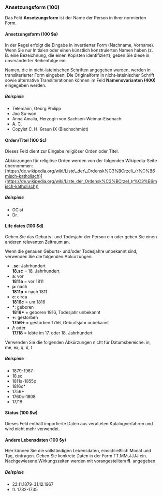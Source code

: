 ### Ansetzungsform (100)

Das Feld **Ansetzungsform** ist der Name der Person in ihrer normierten Form.

#### Ansetzungsform (100 $a)

In der Regel erfolgt die Eingabe in invertierter Form (Nachname, Vorname). Wenn Sie nur Initialen oder einen künstlich konstruierten Namen haben (z. B. eine Bezeichnung, die einen Kopisten identifiziert), geben Sie diese in unveränderter Reihenfolge ein.

Namen, die in nicht-lateinischen Schriften angegeben wurden, werden in transliterierter Form eingeben. Die Originalform in nicht-lateinischer Schrift sowie alternative Transliterationen können im Feld **Namensvarianten (400)** eingegeben werden.

##### Beispiele

- Telemann, Georg Philipp
- Joo Su-won
- Anna Amalia, Herzogin von Sachsen-Weimar-Eisenach
- A. C.
- Copyist C. H. Graun IX (Blechschmidt)

#### Orden/Titel (100 $c)

Dieses Feld dient zur Eingabe religiöser Orden oder Titel.

Abkürzungen für religiöse Orden werden von der folgenden Wikipedia-Seite übernommen: [https://de.wikipedia.org/wiki/Liste\_der\_Ordensk%C3%BCrzel\_(r%C%B6misch-katholisch)](https://de.wikipedia.org/wiki/Liste_der_Ordensk%C3%BCrzel_(r%C3%B6misch-katholisch))

##### Beispiele

- OCist
- Dr.

#### Life dates (100 $d)

Geben Sie das Geburts- und Todesjahr der Person ein oder geben Sie einen anderen relevanten Zeitraum an.

Wenn die genauen Geburts- und/oder Todesjahre unbekannt sind, verwenden Sie die folgenden Abkürzungen.

- **.sc**: Jahrhundert  
  **18.sc** = 18. Jahrhundert
- **a**: vor  
  **1811a** = vor 1811
- **p**: nach  
  **1811p** = nach 1811
- **c**: circa  
  **1816c** = um 1816
- **\***: geboren  
  **1816\*** = geboren 1816, Todesjahr unbekannt
- **+**: gestorben  
  **1756+** = gestorben 1756, Geburtsjahr unbekannt
- **/**: oder  
  **17/18** = lebte im 17. oder 18. Jahrhundert

Verwenden Sie die folgenden Abkürzungen nicht für Datumsbereiche: in, me, ex, q, d, t

##### Beispiele

- 1879-1967
- 18.sc
- 1811a-1855p
- 1816c\*
- 1756+
- 1760c-1808
- 17/18

#### Status (100 $w)

Dieses Feld enthält importierte Daten aus veralteten Katalogverfahren und wird nicht mehr verwendet.

#### Andere Lebensdaten (100 $y)

Hier können Sie die vollständigen Lebensdaten, einschließlich Monat und Tag, eintragen. Geben Sie konkrete Daten in der Form TT.MM.JJJJ ein. Nachgewiesene Wirkungszeiten werden mit vorangestelltem **fl.** angegeben.

##### Beispiele

- 22.11.1879-31.12.1967
- fl. 1732-1735
